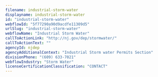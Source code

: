 ```yaml
---
filename: industrial-storm-water
displayname: industrial-storm-water
id: "industrial-storm-water"
webflowId: "5f77290a90d9acdfe11309d5"
urlSlug: "industrial-storm-water"
webflowName: "Industrial Storm Water"
callToActionLink: "http://nj.gov/dep/stormwater/"
callToActionText: ""
agencyId: njdep
agencyAdditionalContext: "Industrial Storm water Permits Section"
divisionPhone: "(609) 633-7021"
webflowIndustry: "Storm Water"
licenseCertificationClassification: "CONTACT"
---
```

